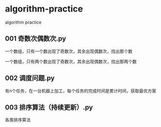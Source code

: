 # algorithm-practice

algorithm practice

## 001 奇数次偶数次.py

一个数组，只有一个数出现了奇数次，其余出现偶数次，找出那个数

一个数组，只有两个数出现了奇数次，其余出现偶数次，找出那两个数

## 002 调度问题.py

有n个任务，在一台机器上加工，每个任务的完成时间是累计时间，获取最优方案

## 003 排序算法（持续更新）.py

各类排序算法
